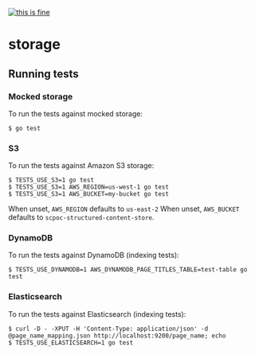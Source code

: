 [![this is fine](https://img.shields.io/badge/Dev%20status-Works%20For%20Me-red.svg)](../../docs/Status.md#works-for-me)

# storage

## Running tests

### Mocked storage

To run the tests against mocked storage:

    $ go test

### S3

To run the tests against Amazon S3 storage:

    $ TESTS_USE_S3=1 go test
    $ TESTS_USE_S3=1 AWS_REGION=us-west-1 go test
    $ TESTS_USE_S3=1 AWS_BUCKET=my-bucket go test

When unset, `AWS_REGION` defaults to `us-east-2`
When unset, `AWS_BUCKET` defaults to `scpoc-structured-content-store`.

### DynamoDB

To run the tests against DynamoDB (indexing tests):

    $ TESTS_USE_DYNAMODB=1 AWS_DYNAMODB_PAGE_TITLES_TABLE=test-table go test

### Elasticsearch

To run the tests against Elasticsearch (indexing tests):

    $ curl -D - -XPUT -H 'Content-Type: application/json' -d @page_name_mapping.json http://localhost:9200/page_name; echo
    $ TESTS_USE_ELASTICSEARCH=1 go test
